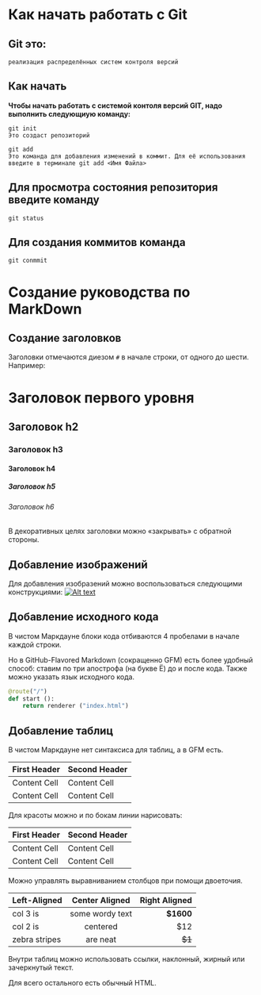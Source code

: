 # Как начать работать с Git

## Git это:
```
реализация распределённых систем контроля версий
```

## Как начать
**Чтобы начать работать с системой контоля версий GIT, надо выполнить следующиую команду:**
```
git init
Это создаст репозиторий
```

```
git add
Это команда для добавления изменений в коммит. Для её использования введите в терминале git add <Имя Файла>
```
## Для просмотра состояния репозитория введите команду
```
git status
```
## Для создания коммитов команда
```
git conmmit
```

# Создание руководства по MarkDown
## Создание заголовков

Заголовки отмечаются диезом `#` в начале строки, от одного до шести. Например:

# Заголовок первого уровня #
## Заголовок h2
### Заголовок h3
#### Заголовок h4
##### Заголовок h5
###### Заголовок h6

В декоративных целях заголовки можно «закрывать» с обратной стороны.



## Добавление изображений


Для добавления изобразений можно воспользоваться следующими конструкциями:
[![Alt text](https://mebel-go.ru/mebelgoer/30608539dc2a6e.jpg)](http://example.com/)

## Добавление исходного кода
В чистом Маркдауне блоки кода отбиваются 4 пробелами в начале каждой строки.

Но в GitHub-Flavored Markdown (сокращенно GFM) есть более удобный способ: ставим по три апострофа (на букве Ё) до и после кода. Также можно указать язык исходного кода. 
```python
@route("/")
def start ():
    return renderer ("index.html")
```

## Добавление таблиц


В чистом Маркдауне нет синтаксиса для таблиц, а в GFM есть.

First Header  | Second Header
------------- | -------------
Content Cell  | Content Cell
Content Cell  | Content Cell

Для красоты можно и по бокам линии нарисовать:

| First Header  | Second Header |
| ------------- | ------------- |
| Content Cell  | Content Cell  |
| Content Cell  | Content Cell  |

Можно управлять выравниванием столбцов при помощи двоеточия.

| Left-Aligned  | Center Aligned  | Right Aligned |
|:------------- |:---------------:| -------------:|
| col 3 is      | some wordy text |     **$1600** |
| col 2 is      | centered        |         $12   |
| zebra stripes | are neat        |        ~~$1~~ |

Внутри таблиц можно использовать ссылки, наклонный, жирный или зачеркнутый текст.

Для всего остального есть обычный HTML.